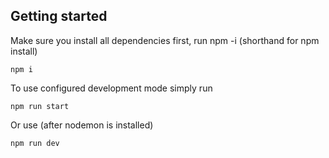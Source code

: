 ## Getting started

Make sure you install all dependencies first, run npm -i (shorthand for npm install)

```
npm i
```

To use configured development mode simply run

```
npm run start

```
Or use (after nodemon is installed)

```
npm run dev